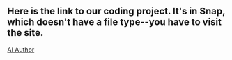 ## Here is the link to our coding project.  It's in Snap, which doesn't have a file type--you have to visit the site.

[AI Author](https://snap.berkeley.edu/snap/snap.html#present:Username=sarah%20mccoy&ProjectName=Ethics%202022%20Final-Sarah%20and%20Saranii%20AI%20Author)
